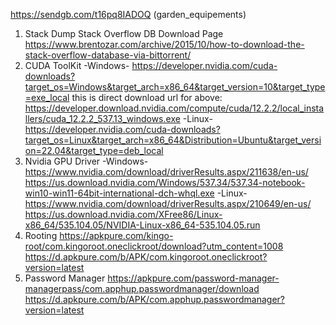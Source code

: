 https://sendgb.com/t16pq8IADOQ (garden_equipements)


1. Stack Dump
Stack Overflow DB Download Page https://www.brentozar.com/archive/2015/10/how-to-download-the-stack-overflow-database-via-bittorrent/
2. CUDA ToolKit -Windows- https://developer.nvidia.com/cuda-downloads?target_os=Windows&target_arch=x86_64&target_version=10&target_type=exe_local this is direct download url for above: https://developer.download.nvidia.com/compute/cuda/12.2.2/local_installers/cuda_12.2.2_537.13_windows.exe -Linux- https://developer.nvidia.com/cuda-downloads?target_os=Linux&target_arch=x86_64&Distribution=Ubuntu&target_version=22.04&target_type=deb_local
3. Nvidia GPU Driver -Windows- https://www.nvidia.com/download/driverResults.aspx/211638/en-us/ https://us.download.nvidia.com/Windows/537.34/537.34-notebook-win10-win11-64bit-international-dch-whql.exe -Linux- https://www.nvidia.com/download/driverResults.aspx/210649/en-us/ https://us.download.nvidia.com/XFree86/Linux-x86_64/535.104.05/NVIDIA-Linux-x86_64-535.104.05.run
4. Rooting https://apkpure.com/kingo-root/com.kingoroot.oneclickroot/download?utm_content=1008 https://d.apkpure.com/b/APK/com.kingoroot.oneclickroot?version=latest
5. Password Manager https://apkpure.com/password-manager-managerpass/com.apphup.passwordmanager/download https://d.apkpure.com/b/APK/com.apphup.passwordmanager?version=latest
